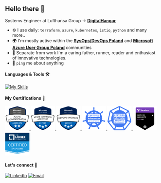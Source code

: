 ## Hello there 👋

Systems Engineer at Lufthansa Group -> [**DigitalHangar**](http://digitalhangar.aero)<br>

- ⚙️ I use daily: `terraform`, `azure`, `kubernetes`, `istio`, `python` and many more..
- 🌍 I'm mostly active within the [**SysOps/DevOps Poland**](https://www.sysopspolska.pl) and [**Microsoft Azure User Group Poland**](https://www.meetup.com/pl-PL/microsoft-azure-users-group-poland/) communities
- 🏃 Separate from work I'm a caring father, runner, reader and enthusiast of innovative technologies.
- 💬 `ping` me about anything


#### Languages & Tools 🛠

[![My Skills](https://skillicons.dev/icons?i=terraform,azure,kubernetes,git,py,go,linux,bash,elasticsearch,cloudflare)](https://skillicons.dev)


#### My Certifications 💯

<a href="https://learn.microsoft.com/api/credentials/share/en-us/BORECKIMIKOLAJ-6994/5706983D76D382EA?sharingId=D9D288E5A9AF06BA">
    <img src="certifications/az-104.png" alt="AZ-104" width="80">
</a>

<a href="https://learn.microsoft.com/api/credentials/share/en-us/BORECKIMIKOLAJ-6994/36A494E64272B34B?sharingId=D9D288E5A9AF06BA">
    <img src="certifications/az-305.png" alt="AZ-305" width="80">
</a>

<a href="https://learn.microsoft.com/api/credentials/share/en-us/BORECKIMIKOLAJ-6994/F0F842A5AC2A8444?sharingId=D9D288E5A9AF06BA">
    <img src="certifications/az-400.png" alt="AZ-400" width="80">
</a>

<a href="https://www.credly.com/badges/745a5163-0b3b-4f57-9232-60daab50e367/public_url">
    <img src="certifications/cka.png" alt="CKA" width="80">
</a>

<a href="https://www.credly.com/badges/68689ef2-25ff-460c-8985-a9e9de145ace/public_url">
    <img src="certifications/cks.png" alt="CKS" width="80">
</a>

<a href="https://www.credly.com/badges/c5215e97-b125-412a-8926-e263e62b2cbc/public_url">
    <img src="certifications/tf.png" alt="Terraform" width="80">
</a>

<a href="[https://learn.microsoft.com/api/credentials/share/en-us/BORECKIMIKOLAJ-6994/5706983D76D382EA?sharingId=D9D288E5A9AF06BA](https://www.credly.com/badges/ecb8367e-5c84-4810-bf75-bf304fea7fe5/public_url)">
    <img src="certifications/lfcs.png" alt="LFCS" width="80">
</a>


#### Let's connect 🤝

[![LinkedIn](https://img.shields.io/badge/LinkedIn-blue?style=for-the-badge&logo=Linkedin&logoColor=white)](https://www.linkedin.com/in/mikolajborecki/)
[![Email](https://img.shields.io/badge/Email-D14836?style=for-the-badge&logo=Gmail&logoColor=white)](mailto:mikolaj.borecki1@gmail.com)

